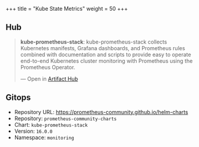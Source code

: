 +++
title = "Kube State Metrics"
weight = 50
+++

## Hub

<div class="artifacthub-widget" data-url="https://artifacthub.io/packages/helm/prometheus-community/kube-prometheus-stack" data-theme="light" data-header="true" data-responsive="false"><blockquote><p lang="en" dir="ltr"><b>kube-prometheus-stack</b>: kube-prometheus-stack collects Kubernetes manifests, Grafana dashboards, and Prometheus rules combined with documentation and scripts to provide easy to operate end-to-end Kubernetes cluster monitoring with Prometheus using the Prometheus Operator.</p>&mdash; Open in <a href="https://artifacthub.io/packages/helm/prometheus-community/kube-prometheus-stack">Artifact Hub</a></blockquote></div><script async src="https://artifacthub.io/artifacthub-widget.js"></script>

## Gitops

<!-- BEGIN_PORTEFAIX_DOC -->

* Repository URL: https://prometheus-community.github.io/helm-charts
* Repository: `prometheus-community-charts`
* Chart: `kube-prometheus-stack`
* Version: `16.0.0`
* Namespace: `monitoring`

<!-- END_PORTEFAIX_DOC -->
